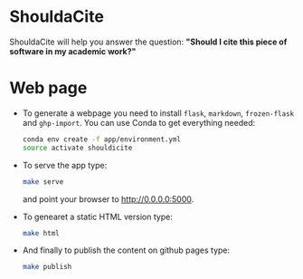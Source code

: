 # ShouldaCite

ShouldaCite will help you answer the question: **"Should I cite this piece of
software in my academic work?"**

# Web page

* To generate a webpage you need to install `flask`, `markdown`, `frozen-flask`
and `ghp-import`. You can use Conda to get everything needed:

    ```bash
    conda env create -f app/environment.yml
    source activate shouldicite
    ```

* To serve the app type:

    ```bash
    make serve
    ```

    and point your browser to http://0.0.0.0:5000.

* To genearet a static HTML version type:

    ```bash
    make html
    ```

* And finally to publish the content on github pages type:

    ```bash
    make publish
    ```
